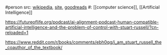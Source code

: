#person 
src: [wikipedia](https://en.wikipedia.org/wiki/Stuart_J._Russell), [site](https://people.eecs.berkeley.edu/~russell/), [goodreads](https://www.goodreads.com/author/show/1046726.Stuart_Russell) 
#: [[computer science]], [[Artificial Intelligence]] 


https://futureoflife.org/podcast/ai-alignment-podcast-human-compatible-artificial-intelligence-and-the-problem-of-control-with-stuart-russell/?cn-reloaded=1

https://www.reddit.com/r/books/comments/ebh0qg/i_am_stuart_russell_the_coauthor_of_the_textbook/

